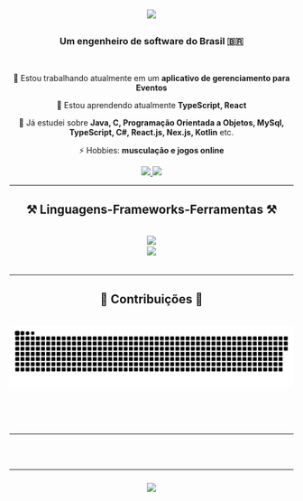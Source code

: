 <h1 align="center">
    <img src="https://readme-typing-svg.herokuapp.com/?font=Righteous&size=35&center=true&vCenter=true&width=500&height=70&duration=4000&lines=Oi,+👋;+Eu+sou+Clodoaldo+Sodré!;" />
</h1>

<h3 align="center">Um engenheiro de software do Brasil 🇧🇷</h3>

<br/>

<div align="center">
 
 🔭 Estou trabalhando atualmente em um **aplicativo de gerenciamento para Eventos**
 
 🌱 Estou aprendendo atualmente **TypeScript, React**

 💬 Já estudei sobre **Java, C, Programação Orientada a Objetos, MySql, TypeScript, C#, React.js, Nex.js, Kotlin** etc.

 ⚡ Hobbies: **musculação e jogos online**
 
 </div>
 
<div align="center"> 
  <a href="mailto:clodoaldosodresf@gmail.com">
    <img src="https://img.shields.io/badge/Gmail-333333?style=for-the-badge&logo=gmail&logoColor=red" />
  </a>
  <a href="https://www.linkedin.com/in/clodoaldo-fh/" target="_blank">
    <img src="https://img.shields.io/badge/LinkedIn-0077B5?style=for-the-badge&logo=linkedin&logoColor=white" target="_blank" />
  </a>  
</div>

 <hr/>
 
<h2 align="center">⚒️ Linguagens-Frameworks-Ferramentas ⚒️</h2>
<br/>
<div align="center">    
    <img src="https://skillicons.dev/icons?i=github,javascript,java,cs,react,ts" /><br>
    <img src="https://skillicons.dev/icons?i=mysql,html,css,vscode,eclipse,nodejs,nextjs" />
</div>

<br/>
<hr/>

<div align="center">
  <h2>🐍 Contribuições 🐍</h2>
  <br>
  <img alt="snake eating my contributions" src="https://raw.githubusercontent.com/Closo99/Closo99/output/github-contribution-grid-snake.svg" />
  
  <br/><br/><br/>
</div>

<hr/>

<br/><br/>
<hr/>

<h3 align="center">
    <img src="https://readme-typing-svg.herokuapp.com/?font=Righteous&size=25&center=true&vCenter=true&width=500&height=70&duration=8000&lines=Obrigado+pela+visita!+✌️;Botões+de+e-mail+ou+Linkedin+para+contato!">
</h3>

<br/>

